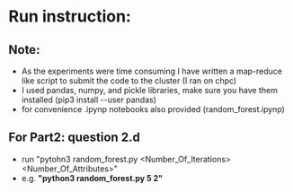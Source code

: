 # Run instruction:
## Note: 
- As the experiments were time consuming I have written a map-reduce like script to submit the code to the cluster (I ran on chpc) 
- I used pandas, numpy, and pickle libraries, make sure you have them installed (pip3 install --user pandas)
- for convenience .ipynp notebooks also provided (random_forest.ipynp)

## For Part2: question 2.d
- run "pytohn3 random_forest.py <Number_Of_Iterations> <Number_Of_Attributes>"
- e.g. **"python3 random_forest.py 5 2"**
